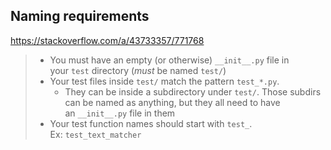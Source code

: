## Naming requirements

https://stackoverflow.com/a/43733357/771768

> - You must have an empty (or otherwise) `__init__.py` file in your `test` directory (_must_ be named `test/`)
> - Your test files inside `test/` match the pattern `test_*.py`.
>     - They can be inside a subdirectory under `test/`. Those subdirs can be named as anything, but they all need to have an `__init__.py` file in them
> - Your test function names should start with `test_`. Ex: `test_text_matcher`
